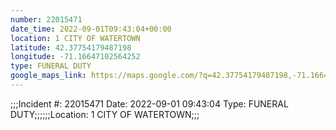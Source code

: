 ```yaml
---
number: 22015471
date_time: 2022-09-01T09:43:04+00:00
location: 1 CITY OF WATERTOWN
latitude: 42.37754179487198
longitude: -71.16647102564252
type: FUNERAL DUTY
google_maps_link: https://maps.google.com/?q=42.37754179487198,-71.16647102564252
---
```


;;;Incident #: 22015471   Date: 2022-09-01 09:43:04    Type: FUNERAL DUTY;;;;;;Location: 1 CITY OF WATERTOWN;;;
